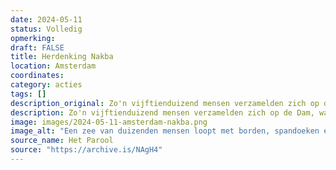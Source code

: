 ```yaml
---
date: 2024-05-11
status: Volledig
opmerking: 
draft: FALSE
title: Herdenking Nakba
location: Amsterdam
coordinates: 
category: acties
tags: []
description_original: Zo'n vijftienduizend mensen verzamelden zich op de Dam, waar toespraken werden gegeven. Daarna liep men in een lange optocht richting Museumplein. 
description: Zo'n vijftienduizend mensen verzamelden zich op de Dam, waar toespraken werden gegeven. Daarna liep men in een lange optocht richting Museumplein. 
image: images/2024-05-11-amsterdam-nakba.png
image_alt: "Een zee van duizenden mensen loopt met borden, spandoeken en Palestijnse vlaggen door een straat, op een heldere, zonnige dag. Velen van hen dragen keffiyeh. De demonstranten zingen of scanderen. Op de borden staan boodschappen (vaak in het Engels) zoals: 'UvA verbreek je zionistische banden', 'Wij zijn vreedzaam wat zijn jullie'."
source_name: Het Parool
source: "https://archive.is/NAgH4"
---
```

